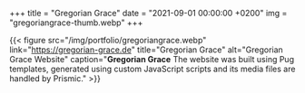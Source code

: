+++
title = "Gregorian Grace"
date = "2021-09-01 00:00:00 +0200"
img = "gregoriangrace-thumb.webp"
+++

{{< figure src="/img/portfolio/gregoriangrace.webp" link="https://gregorian-grace.de" title="Gregorian Grace" alt="Gregorian Grace Website" caption="**Gregorian Grace** The website was built using Pug templates, generated using custom JavaScript scripts and its media files are handled by Prismic." >}}
